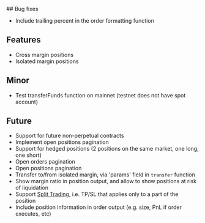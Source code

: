 ## Bug fixes

- Include trailing percent in the order formatting function

## Features

- Cross margin positions
- Isolated margin positions

## Minor

- Test transferFunds function on mainnet (testnet does not have spot account)

## Future

- Support for future non-perpetual contracts
- Implement open positions pagination
- Support for hedged positions (2 positions on the same market, one long, one short)
- Open orders pagination
- Open positions pagination
- Transfer to/from isolated margin, via 'params' field in `transfer` function
- Show margin ratio in position output, and allow to show positions at risk of liquidation
- Support [Split Trading](https://www.binance.com/en/support/faq/detail/717a9635f035490baffa564e2f19c7c1), i.e. TP/SL that applies only to a part of the position
- Include position information in order output (e.g. size, PnL if order executes, etc)
